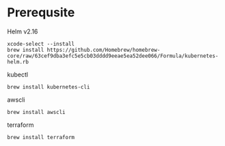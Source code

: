 # Prerequsite

Helm v2.16
```
xcode-select --install
brew install https://github.com/Homebrew/homebrew-core/raw/63cef9dba3efc5e5cb03dddd9eeae5ea52dee066/Formula/kubernetes-helm.rb
```

kubectl
```
brew install kubernetes-cli
```

awscli
```
brew install awscli
```

terraform
```
brew install terraform
```